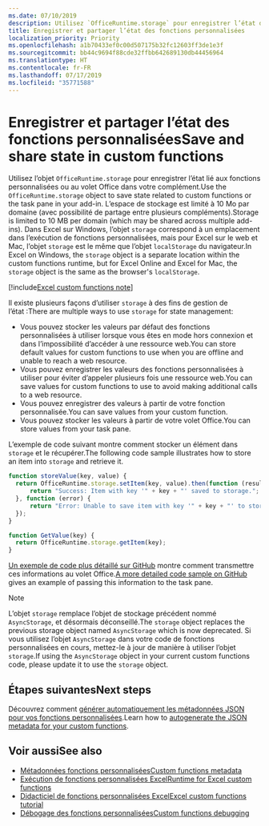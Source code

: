 ```yaml
---
ms.date: 07/10/2019
description: Utilisez `OfficeRuntime.storage` pour enregistrer l’état des fonctions personnalisées.
title: Enregistrer et partager l’état des fonctions personnalisées
localization_priority: Priority
ms.openlocfilehash: a1b70433ef0c00d507175b32fc12603ff3de1e3f
ms.sourcegitcommit: bb44c9694f88cde32ffbb642689130db44456964
ms.translationtype: HT
ms.contentlocale: fr-FR
ms.lasthandoff: 07/17/2019
ms.locfileid: "35771588"
---
```

# <a name="save-and-share-state-in-custom-functions"></a><span data-ttu-id="55cf4-103">Enregistrer et partager l’état des fonctions personnalisées</span><span class="sxs-lookup"><span data-stu-id="55cf4-103">Save and share state in custom functions</span></span>

<span data-ttu-id="55cf4-104">Utilisez l’objet `OfficeRuntime.storage` pour enregistrer l’état lié aux fonctions personnalisées ou au volet Office dans votre complément.</span><span class="sxs-lookup"><span data-stu-id="55cf4-104">Use the `OfficeRuntime.storage` object to save state related to custom functions or the task pane in your add-in.</span></span> <span data-ttu-id="55cf4-105">L’espace de stockage est limité à 10 Mo par domaine (avec possibilité de partage entre plusieurs compléments).</span><span class="sxs-lookup"><span data-stu-id="55cf4-105">Storage is limited to 10 MB per domain (which may be shared across multiple add-ins).</span></span> <span data-ttu-id="55cf4-106">Dans Excel sur Windows, l’objet `storage` correspond à un emplacement dans l’exécution de fonctions personnalisées, mais pour Excel sur le web et Mac, l’objet `storage` est le même que l’objet `localStorage` du navigateur.</span><span class="sxs-lookup"><span data-stu-id="55cf4-106">In Excel on Windows, the `storage` object is a separate location within the custom functions runtime, but for Excel Online and Excel for Mac, the `storage` object is the same as the browser's `localStorage`.</span></span>

[!include[Excel custom functions note](../includes/excel-custom-functions-note.md)]

<span data-ttu-id="55cf4-107">Il existe plusieurs façons d’utiliser `storage` à des fins de gestion de l’état :</span><span class="sxs-lookup"><span data-stu-id="55cf4-107">There are multiple ways to use `storage` for state management:</span></span>

- <span data-ttu-id="55cf4-108">Vous pouvez stocker les valeurs par défaut des fonctions personnalisées à utiliser lorsque vous êtes en mode hors connexion et dans l’impossibilité d’accéder à une ressource web.</span><span class="sxs-lookup"><span data-stu-id="55cf4-108">You can store default values for custom functions to use when you are offline and unable to reach a web resource.</span></span>
- <span data-ttu-id="55cf4-109">Vous pouvez enregistrer les valeurs des fonctions personnalisées à utiliser pour éviter d’appeler plusieurs fois une ressource web.</span><span class="sxs-lookup"><span data-stu-id="55cf4-109">You can save values for custom functions to use to avoid making additional calls to a web resource.</span></span>
- <span data-ttu-id="55cf4-110">Vous pouvez enregistrer des valeurs à partir de votre fonction personnalisée.</span><span class="sxs-lookup"><span data-stu-id="55cf4-110">You can save values from your custom function.</span></span>
- <span data-ttu-id="55cf4-111">Vous pouvez stocker les valeurs à partir de votre volet Office.</span><span class="sxs-lookup"><span data-stu-id="55cf4-111">You can store values from your task pane.</span></span>

<span data-ttu-id="55cf4-112">L’exemple de code suivant montre comment stocker un élément dans `storage` et le récupérer.</span><span class="sxs-lookup"><span data-stu-id="55cf4-112">The following code sample illustrates how to store an item into `storage` and retrieve it.</span></span>

```js
function storeValue(key, value) {
  return OfficeRuntime.storage.setItem(key, value).then(function (result) {
      return "Success: Item with key '" + key + "' saved to storage.";
  }, function (error) {
      return "Error: Unable to save item with key '" + key + "' to storage. " + error;
  });
}

function GetValue(key) {
  return OfficeRuntime.storage.getItem(key);
}
```

<span data-ttu-id="55cf4-113">[Un exemple de code plus détaillé sur GitHub](https://github.com/OfficeDev/PnP-OfficeAddins/tree/master/Excel-custom-functions/AsyncStorage) montre comment transmettre ces informations au volet Office.</span><span class="sxs-lookup"><span data-stu-id="55cf4-113">[A more detailed code sample on GitHub](https://github.com/OfficeDev/PnP-OfficeAddins/tree/master/Excel-custom-functions/AsyncStorage) gives an example of passing this information to the task pane.</span></span>

>[!NOTE]
> <span data-ttu-id="55cf4-114">L’objet `storage` remplace l’objet de stockage précédent nommé `AsyncStorage`, et désormais déconseillé.</span><span class="sxs-lookup"><span data-stu-id="55cf4-114">The `storage` object replaces the previous storage object named `AsyncStorage` which is now deprecated.</span></span> <span data-ttu-id="55cf4-115">Si vous utilisez l’objet `AsyncStorage` dans votre code de fonctions personnalisées en cours, mettez-le à jour de manière à utiliser l’objet `storage`.</span><span class="sxs-lookup"><span data-stu-id="55cf4-115">If using the `AsyncStorage` object in your current custom functions code, please update it to use the `storage` object.</span></span>

## <a name="next-steps"></a><span data-ttu-id="55cf4-116">Étapes suivantes</span><span class="sxs-lookup"><span data-stu-id="55cf4-116">Next steps</span></span>
<span data-ttu-id="55cf4-117">Découvrez comment [générer automatiquement les métadonnées JSON pour vos fonctions personnalisées](custom-functions-json-autogeneration.md).</span><span class="sxs-lookup"><span data-stu-id="55cf4-117">Learn how to [autogenerate the JSON metadata for your custom functions](custom-functions-json-autogeneration.md).</span></span> 

## <a name="see-also"></a><span data-ttu-id="55cf4-118">Voir aussi</span><span class="sxs-lookup"><span data-stu-id="55cf4-118">See also</span></span>

* [<span data-ttu-id="55cf4-119">Métadonnées fonctions personnalisées</span><span class="sxs-lookup"><span data-stu-id="55cf4-119">Custom functions metadata</span></span>](custom-functions-json.md)
* [<span data-ttu-id="55cf4-120">Exécution de fonctions personnalisées Excel</span><span class="sxs-lookup"><span data-stu-id="55cf4-120">Runtime for Excel custom functions</span></span>](custom-functions-runtime.md)
* [<span data-ttu-id="55cf4-121">Didacticiel de fonctions personnalisées Excel</span><span class="sxs-lookup"><span data-stu-id="55cf4-121">Excel custom functions tutorial</span></span>](../tutorials/excel-tutorial-create-custom-functions.md)
* [<span data-ttu-id="55cf4-122">Débogage des fonctions personnalisées</span><span class="sxs-lookup"><span data-stu-id="55cf4-122">Custom functions debugging</span></span>](custom-functions-debugging.md)
